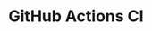 # GitHub Actions CI










































































































































































































































































































































































































































































































































































































































































































































































































































































































































































































































































































































































































































































































































































































































































































































































































































































































